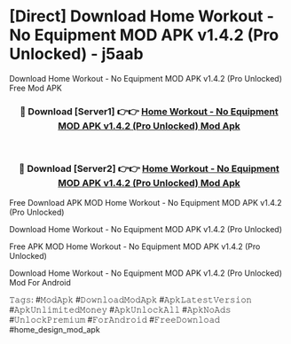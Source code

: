# [Direct] Download Home Workout - No Equipment MOD APK v1.4.2 (Pro Unlocked) - j5aab
Download Home Workout - No Equipment MOD APK v1.4.2 (Pro Unlocked) Free Mod APK

<div align="center">
<h3>🔴 Download [Server1] 👉👉 <a href="https://apk-comot.site?title=Home_Workout_-_No_Equipment_MOD_APK_v1.4.2_(Pro_Unlocked)">Home Workout - No Equipment MOD APK v1.4.2 (Pro Unlocked) Mod Apk</a></h3><br>

<h3>🔴 Download [Server2] 👉👉 <a href="https://apk-comot.site?title=Home_Workout_-_No_Equipment_MOD_APK_v1.4.2_(Pro_Unlocked)">Home Workout - No Equipment MOD APK v1.4.2 (Pro Unlocked) Mod Apk</a></h3>
</div>


Free Download APK MOD Home Workout - No Equipment MOD APK v1.4.2 (Pro Unlocked)

Download Home Workout - No Equipment MOD APK v1.4.2 (Pro Unlocked) 

Free APK MOD Home Workout - No Equipment MOD APK v1.4.2 (Pro Unlocked) 

Download Home Workout - No Equipment MOD APK v1.4.2 (Pro Unlocked) Mod For Android

𝚃𝚊𝚐𝚜: #𝙼𝚘𝚍𝙰𝚙𝚔 #𝙳𝚘𝚠𝚗𝚕𝚘𝚊𝚍𝙼𝚘𝚍𝙰𝚙𝚔 #𝙰𝚙𝚔𝙻𝚊𝚝𝚎𝚜𝚝𝚅𝚎𝚛𝚜𝚒𝚘𝚗 #𝙰𝚙𝚔𝚄𝚗𝚕𝚒𝚖𝚒𝚝𝚎𝚍𝙼𝚘𝚗𝚎𝚢 #𝙰𝚙𝚔𝚄𝚗𝚕𝚘𝚌𝚔𝙰𝚕𝚕 #𝙰𝚙𝚔𝙽𝚘𝙰𝚍𝚜 #𝚄𝚗𝚕𝚘𝚌𝚔𝙿𝚛𝚎𝚖𝚒𝚞𝚖 #𝙵𝚘𝚛𝙰𝚗𝚍𝚛𝚘𝚒𝚍 #𝙵𝚛𝚎𝚎𝙳𝚘𝚠𝚗𝚕𝚘𝚊𝚍 #home_design_mod_apk